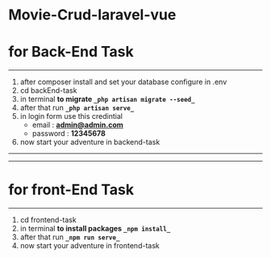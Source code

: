 # Movie-Crud-laravel-vue
# for Back-End Task
********************
1. after composer install and set your database configure in .env
2. cd backEnd-task
3. in terminal **to migrate `_php artisan migrate --seed_`**
4. after that run **`_php artisan serve_`**
5. in login form use this credintial
   - email : **admin@admin.com**
   - password : **12345678**
6. now start your adventure in backend-task 
* * *
* * *
 # for front-End Task
********************
1. cd frontend-task
3. in terminal **to install packages `_npm install_`**
4. after that run **`_npm run serve_`**
6. now start your adventure in frontend-task 
